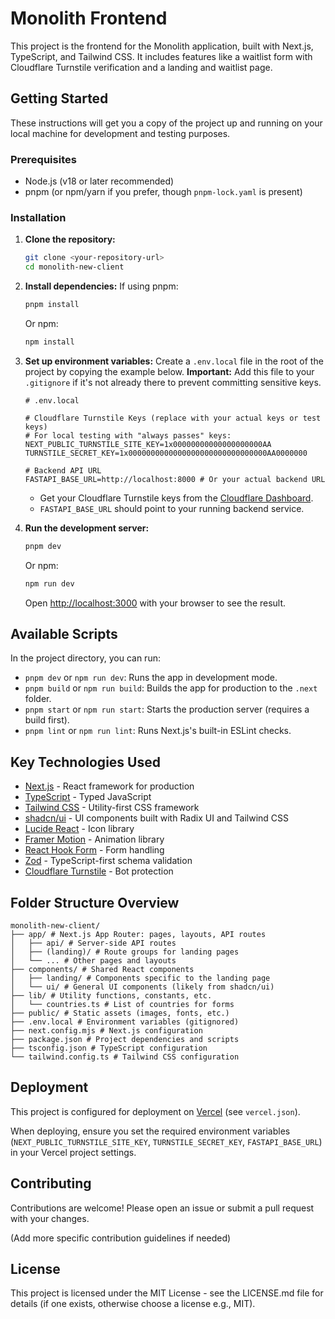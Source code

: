 # Monolith Frontend

This project is the frontend for the Monolith application, built with Next.js, TypeScript, and Tailwind CSS. It includes features like a waitlist form with Cloudflare Turnstile verification and a landing and waitlist page.

## Getting Started

These instructions will get you a copy of the project up and running on your local machine for development and testing purposes.

### Prerequisites

- Node.js (v18 or later recommended)
- pnpm (or npm/yarn if you prefer, though `pnpm-lock.yaml` is present)

### Installation

1.  **Clone the repository:**
    ```bash
    git clone <your-repository-url>
    cd monolith-new-client
    ```

2.  **Install dependencies:**
    If using pnpm:
    ```bash
    pnpm install
    ```
    Or npm:
    ```bash
    npm install
    ```

3.  **Set up environment variables:**
    Create a `.env.local` file in the root of the project by copying the example below. **Important:** Add this file to your `.gitignore` if it's not already there to prevent committing sensitive keys.

    ```env
    # .env.local

    # Cloudflare Turnstile Keys (replace with your actual keys or test keys)
    # For local testing with "always passes" keys:
    NEXT_PUBLIC_TURNSTILE_SITE_KEY=1x00000000000000000000AA
    TURNSTILE_SECRET_KEY=1x0000000000000000000000000000000AA0000000

    # Backend API URL
    FASTAPI_BASE_URL=http://localhost:8000 # Or your actual backend URL
    ```
    - Get your Cloudflare Turnstile keys from the [Cloudflare Dashboard](https://dash.cloudflare.com/).
    - `FASTAPI_BASE_URL` should point to your running backend service.

4.  **Run the development server:**
    ```bash
    pnpm dev
    ```
    Or npm:
    ```bash
    npm run dev
    ```
    Open [http://localhost:3000](http://localhost:3000) with your browser to see the result.

## Available Scripts

In the project directory, you can run:

-   `pnpm dev` or `npm run dev`:
    Runs the app in development mode.
-   `pnpm build` or `npm run build`:
    Builds the app for production to the `.next` folder.
-   `pnpm start` or `npm run start`:
    Starts the production server (requires a build first).
-   `pnpm lint` or `npm run lint`:
    Runs Next.js's built-in ESLint checks.

## Key Technologies Used

-   [Next.js](https://nextjs.org/) - React framework for production
-   [TypeScript](https://www.typescriptlang.org/) - Typed JavaScript
-   [Tailwind CSS](https://tailwindcss.com/) - Utility-first CSS framework
-   [shadcn/ui](https://ui.shadcn.com/) - UI components built with Radix UI and Tailwind CSS
-   [Lucide React](https://lucide.dev/) - Icon library
-   [Framer Motion](https://www.framer.com/motion/) - Animation library
-   [React Hook Form](https://react-hook-form.com/) - Form handling
-   [Zod](https://zod.dev/) - TypeScript-first schema validation
-   [Cloudflare Turnstile](https://www.cloudflare.com/products/turnstile/) - Bot protection

## Folder Structure Overview

```
monolith-new-client/
├── app/ # Next.js App Router: pages, layouts, API routes
│   ├── api/ # Server-side API routes
│   ├── (landing)/ # Route groups for landing pages
│   └── ... # Other pages and layouts
├── components/ # Shared React components
│   ├── landing/ # Components specific to the landing page
│   └── ui/ # General UI components (likely from shadcn/ui)
├── lib/ # Utility functions, constants, etc.
│   └── countries.ts # List of countries for forms
├── public/ # Static assets (images, fonts, etc.)
├── .env.local # Environment variables (gitignored)
├── next.config.mjs # Next.js configuration
├── package.json # Project dependencies and scripts
├── tsconfig.json # TypeScript configuration
└── tailwind.config.ts # Tailwind CSS configuration
```

## Deployment

This project is configured for deployment on [Vercel](https://vercel.com/) (see `vercel.json`).

When deploying, ensure you set the required environment variables (`NEXT_PUBLIC_TURNSTILE_SITE_KEY`, `TURNSTILE_SECRET_KEY`, `FASTAPI_BASE_URL`) in your Vercel project settings.

## Contributing

Contributions are welcome! Please open an issue or submit a pull request with your changes.

(Add more specific contribution guidelines if needed)

## License

This project is licensed under the MIT License - see the LICENSE.md file for details (if one exists, otherwise choose a license e.g., MIT).